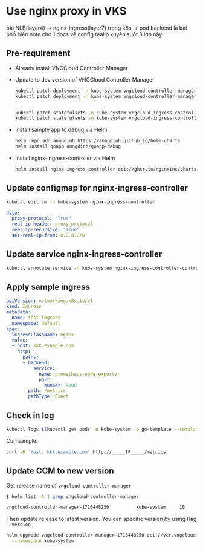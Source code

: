 # Use nginx proxy in VKS

bài NLB(layer4) -> nginx-ingress(layer7) trong k8s -> pod backend là bài phổ biến note cho 1 docs về config realip xuyên suốt 3 lớp này

## Pre-requirement

- Already install VNGCloud Controller Manager
- Update to dev version of VNGCloud Controller Manager

  ```bash
  kubectl patch deployment -n kube-system vngcloud-controller-manager -p '{"spec": {"template": {"spec": {"containers": [{"name":"vngcloud-controller-manager","image":"vcr.vngcloud.vn/60108-annd2-ingress/vngcloud-controller-manager:v0.2.0"}]}}}}'
  kubectl patch deployment -n kube-system vngcloud-controller-manager -p '{"spec": {"template": {"spec": {"containers": [{"name":"vngcloud-controller-manager","image":"vcr.vngcloud.vn/81-vks-public/vngcloud-controller-manager:v0.2.0"}]}}}}'


  kubectl patch statefulsets -n kube-system vngcloud-ingress-controller -p '{"spec": {"template": {"spec": {"containers": [{"name":"vngcloud-ingress-controller","image":"vcr.vngcloud.vn/60108-annd2-ingress/vngcloud-ingress-controller:v0.2.0"}]}}}}'
  kubectl patch statefulsets -n kube-system vngcloud-ingress-controller -p '{"spec": {"template": {"spec": {"containers": [{"name":"vngcloud-ingress-controller","image":"vcr.vngcloud.vn/81-vks-public/vngcloud-ingress-controller:v0.2.0"}]}}}}'
  ```

- Install sample app to debug via Helm

  ```bash
  helm repo add anngdinh https://anngdinh.github.io/helm-charts
  helm install goapp anngdinh/goapp-debug
  ```

- Install nginx-ingress-controller via Helm

  ```bash
  helm install nginx-ingress-controller oci://ghcr.io/nginxinc/charts/nginx-ingress --namespace kube-system
  ```

## Update configmap for nginx-ingress-controller

```bash
kubectl edit cm -n kube-system nginx-ingress-controller
```

```yaml
data:
  proxy-protocol: "True"
  real-ip-header: proxy_protocol
  real-ip-recursive: "True"
  set-real-ip-from: 0.0.0.0/0
```

## Update service nginx-ingress-controller

```bash
kubectl annotate service -n kube-system nginx-ingress-controller-controller vks.vngcloud.vn/enable-proxy-protocol="http,https"
```

## Apply sample ingress

```yaml
apiVersion: networking.k8s.io/v1
kind: Ingress
metadata:
  name: test-ingress
  namespace: default
spec:
  ingressClassName: nginx
  rules:
  - host: kkk.example.com
    http:
      paths:
      - backend:
          service:
            name: prometheus-node-exporter
            port:
              number: 9100
        path: /metrics
        pathType: Exact
```

## Check in log

```bash
kubectl logs $(kubectl get pods -n kube-system -o go-template --template '{{range .items}}{{.metadata.name}}{{"\n"}}{{end}}' | grep nginx-ingress-controller-controller) -n kube-system -f
```

Curl sample:

```bash
curl -H 'Host: kkk.example.com' http://_____IP_____/metrics
```

## Update CCM to new version

Get release name of `vngcloud-controller-manager`

```bash
$ helm list -A | grep vngcloud-controller-manager

vngcloud-controller-manager-1716448250          kube-system     10              2024-06-10 17:00:17.866548653 +0700 +07 deployed        vngcloud-controller-manager-0.2.3       v0.2.0
```

Then update release to latest version. You can specific version by using flag `--version`

```bash
helm upgrade vngcloud-controller-manager-1716448250 oci://vcr.vngcloud.vn/81-vks-public/vks-helm-charts/vngcloud-controller-manager \
  --namespace kube-system
```
